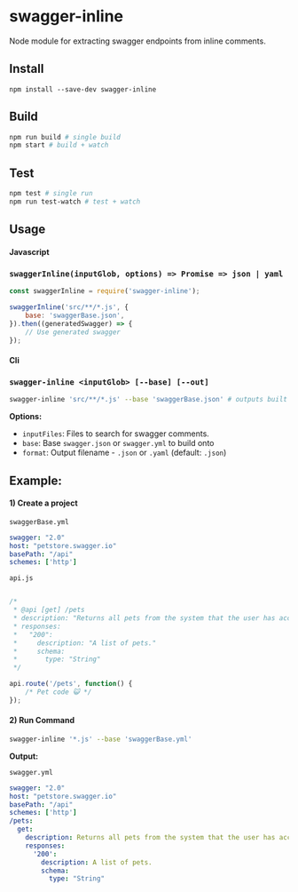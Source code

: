 # swagger-inline

Node module for extracting swagger endpoints from inline comments.

## Install

```
npm install --save-dev swagger-inline
```

## Build
```bash
npm run build # single build
npm start # build + watch
```

## Test

```bash
npm test # single run
npm run test-watch # test + watch
```

## Usage

#### **Javascript**

### `swaggerInline(inputGlob, options) => Promise => json | yaml`

```js
const swaggerInline = require('swagger-inline');

swaggerInline('src/**/*.js', {
    base: 'swaggerBase.json',
}).then((generatedSwagger) => {
    // Use generated swagger
});

```

#### **Cli**

### `swagger-inline <inputGlob> [--base] [--out]`

```bash
swagger-inline 'src/**/*.js' --base 'swaggerBase.json' # outputs built swagger.json
```

**Options:**
- `inputFiles`: Files to search for swagger comments.
- `base`: Base `swagger.json` or `swagger.yml` to build onto
- `format`: Output filename - `.json` or `.yaml` (default: `.json`)

## Example:

#### 1) Create a project

`swaggerBase.yml`

```yaml
swagger: "2.0"
host: "petstore.swagger.io"
basePath: "/api"
schemes: ['http']
 ```

`api.js`

```js

/*
 * @api [get] /pets
 * description: "Returns all pets from the system that the user has access to"
 * responses:
 *   "200":
 *     description: "A list of pets."
 *     schema:
 *       type: "String"
 */

api.route('/pets', function() {
    /* Pet code 😺 */
});
```

#### 2) Run Command

```bash
swagger-inline '*.js' --base 'swaggerBase.yml'
```

**Output:**

`swagger.yml`

```yaml
swagger: "2.0"
host: "petstore.swagger.io"
basePath: "/api"
schemes: ['http']
/pets:
  get:
    description: Returns all pets from the system that the user has access to
    responses:
      '200':
        description: A list of pets.
        schema:
          type: "String"
```
